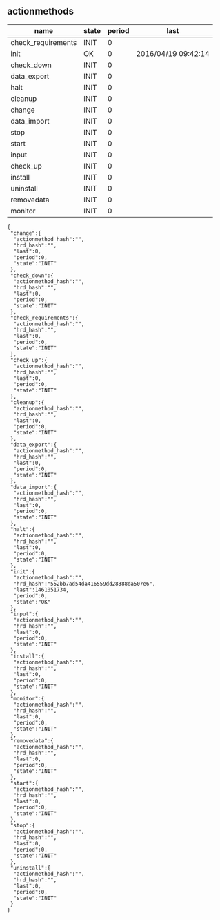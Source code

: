 ## actionmethods

| name                 | state      | period     | last                           |
| ---                  | ---        | ---        | ---                            |
| check_requirements   | INIT       | 0          |                                |
| init                 | OK         | 0          | 2016/04/19 09:42:14            |
| check_down           | INIT       | 0          |                                |
| data_export          | INIT       | 0          |                                |
| halt                 | INIT       | 0          |                                |
| cleanup              | INIT       | 0          |                                |
| change               | INIT       | 0          |                                |
| data_import          | INIT       | 0          |                                |
| stop                 | INIT       | 0          |                                |
| start                | INIT       | 0          |                                |
| input                | INIT       | 0          |                                |
| check_up             | INIT       | 0          |                                |
| install              | INIT       | 0          |                                |
| uninstall            | INIT       | 0          |                                |
| removedata           | INIT       | 0          |                                |
| monitor              | INIT       | 0          |                                |


```
{
 "change":{
  "actionmethod_hash":"",
  "hrd_hash":"",
  "last":0,
  "period":0,
  "state":"INIT"
 },
 "check_down":{
  "actionmethod_hash":"",
  "hrd_hash":"",
  "last":0,
  "period":0,
  "state":"INIT"
 },
 "check_requirements":{
  "actionmethod_hash":"",
  "hrd_hash":"",
  "last":0,
  "period":0,
  "state":"INIT"
 },
 "check_up":{
  "actionmethod_hash":"",
  "hrd_hash":"",
  "last":0,
  "period":0,
  "state":"INIT"
 },
 "cleanup":{
  "actionmethod_hash":"",
  "hrd_hash":"",
  "last":0,
  "period":0,
  "state":"INIT"
 },
 "data_export":{
  "actionmethod_hash":"",
  "hrd_hash":"",
  "last":0,
  "period":0,
  "state":"INIT"
 },
 "data_import":{
  "actionmethod_hash":"",
  "hrd_hash":"",
  "last":0,
  "period":0,
  "state":"INIT"
 },
 "halt":{
  "actionmethod_hash":"",
  "hrd_hash":"",
  "last":0,
  "period":0,
  "state":"INIT"
 },
 "init":{
  "actionmethod_hash":"",
  "hrd_hash":"552bb7ad54da416559dd28388da507e6",
  "last":1461051734,
  "period":0,
  "state":"OK"
 },
 "input":{
  "actionmethod_hash":"",
  "hrd_hash":"",
  "last":0,
  "period":0,
  "state":"INIT"
 },
 "install":{
  "actionmethod_hash":"",
  "hrd_hash":"",
  "last":0,
  "period":0,
  "state":"INIT"
 },
 "monitor":{
  "actionmethod_hash":"",
  "hrd_hash":"",
  "last":0,
  "period":0,
  "state":"INIT"
 },
 "removedata":{
  "actionmethod_hash":"",
  "hrd_hash":"",
  "last":0,
  "period":0,
  "state":"INIT"
 },
 "start":{
  "actionmethod_hash":"",
  "hrd_hash":"",
  "last":0,
  "period":0,
  "state":"INIT"
 },
 "stop":{
  "actionmethod_hash":"",
  "hrd_hash":"",
  "last":0,
  "period":0,
  "state":"INIT"
 },
 "uninstall":{
  "actionmethod_hash":"",
  "hrd_hash":"",
  "last":0,
  "period":0,
  "state":"INIT"
 }
}
```
